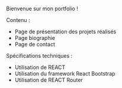 Bienvenue sur mon portfolio !

Contenu :
- Page de présentation des projets réalisés
- Page biographie
- Page de contact


Spécifications techniques :
- Utilisation de REACT
- Utilisation du framework React Bootstrap 
- Utilisation de REACT Router
